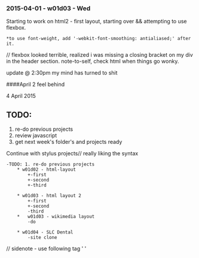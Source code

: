 ### 2015-04-01 - w01d03 - Wed

Starting to work on html2 - first layout, starting over && attempting to use flexbox.

	*to use font-weight, add '-webkit-font-smoothing: antialiased;' after it.

// flexbox looked terrible, realized i was missing a closing bracket on my div in the header section. note-to-self, check html when things go wonky.

update @ 2:30pm
	my mind has turned to shit






####April 2 
	feel behind

4 April 2015

## TODO:
1. re-do previous projects
2. review javascript
3. get next week's folder's and projects ready

Continue with stylus projects// really liking the syntax

	-TODO: 1. re-do previous projects
		* w01d02 - html-layout
			+-first
			+-second
			+-third

		* w01d03 - html layout 2
			+-first
			+-second
			-third
		*	w01d03 - wikimedia layout
			-do

		* w01d04 - SLC Dental
			-site clone

// sidenote - use following tag '<meta name="viewport" content="width=device-width, initial-scale=1"> '

		


